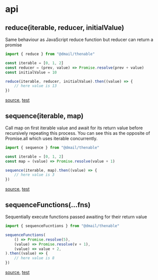 # api

## reduce(iterable, reducer, initialValue)

Same behaviour as JavaScript reduce function but reducer can return a promise

```javascript
import { reduce } from "@dmail/thenable"

const iterable = [0, 1, 2]
const reducer = (prev, value) => Promise.resolve(prev + value)
const initialValue = 10

reduce(iterable, reducer, initialValue).then((value) => {
	// here value is 13
})
```

[source](../src/reduce/reduce.js), [test](../src/reduce/reduce.test.js)

## sequence(iterable, map)

Call map on first iterable value and await for its return value before recursively repeating this process. You can see this as the opposite of Promise.all which uses iterable concurrently.

```javascript
import { sequence } from "@dmail/thenable"

const iterable = [0, 1, 2]
const map = (value) => Promise.resolve(value + 1)

sequence(iterable, map).then((value) => {
	// here value is 3
})
```

[source](../src/sequence/sequence.js), [test](../src/sequence/sequence.test.js)

## sequenceFunctions(...fns)

Sequentially execute functions passed awaiting for their return value

```javascript
import { sequenceFucntions } from "@dmail/thenable"

sequenceFunctions(
	() => Promise.resolve(5),
	(value) => Promise.resolve(v + 1),
	(value) => value + 2,
).then((value) => {
	// here value is 8
})
```

[source](../src/sequenceFunctions/sequenceFunctions.js), [test](../src/sequenceFunctions/sequenceFunctions.test.js)
